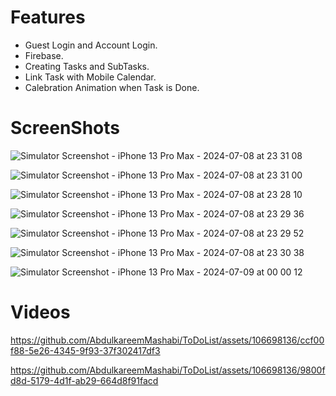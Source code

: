 # Features

- Guest Login and Account Login.
- Firebase.
- Creating Tasks and SubTasks.
- Link Task with Mobile Calendar.
- Calebration Animation when Task is Done.

# ScreenShots

![Simulator Screenshot - iPhone 13 Pro Max - 2024-07-08 at 23 31 08](https://github.com/AbdulkareemMashabi/ToDoList/assets/106698136/5eb524c2-0703-4633-8efd-69f38fc9737f)

![Simulator Screenshot - iPhone 13 Pro Max - 2024-07-08 at 23 31 00](https://github.com/AbdulkareemMashabi/ToDoList/assets/106698136/ff3dfb5d-604b-4051-9fa4-51e2ef4efc0a)

![Simulator Screenshot - iPhone 13 Pro Max - 2024-07-08 at 23 28 10](https://github.com/AbdulkareemMashabi/ToDoList/assets/106698136/12131c8d-87e3-40fe-a847-bbb28b37cf7c)

![Simulator Screenshot - iPhone 13 Pro Max - 2024-07-08 at 23 29 36](https://github.com/AbdulkareemMashabi/ToDoList/assets/106698136/72e1dfcc-85ef-42e3-a03d-0c1898de7b5a)

![Simulator Screenshot - iPhone 13 Pro Max - 2024-07-08 at 23 29 52](https://github.com/AbdulkareemMashabi/ToDoList/assets/106698136/d15a5232-e9ce-4e20-ab1e-1f46e2a6ad13)

![Simulator Screenshot - iPhone 13 Pro Max - 2024-07-08 at 23 30 38](https://github.com/AbdulkareemMashabi/ToDoList/assets/106698136/723e887c-a880-485c-9c8a-40549a014922)

![Simulator Screenshot - iPhone 13 Pro Max - 2024-07-09 at 00 00 12](https://github.com/AbdulkareemMashabi/ToDoList/assets/106698136/84292610-3b1b-414c-9b9e-7fb70e6cefbc)

# Videos

https://github.com/AbdulkareemMashabi/ToDoList/assets/106698136/ccf00f88-5e26-4345-9f93-37f302417df3

https://github.com/AbdulkareemMashabi/ToDoList/assets/106698136/9800fd8d-5179-4d1f-ab29-664d8f91facd

